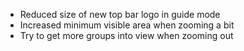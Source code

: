 - Reduced size of new top bar logo in guide mode
- Increased minimum visible area when zooming a bit
- Try to get more groups into view when zooming out
